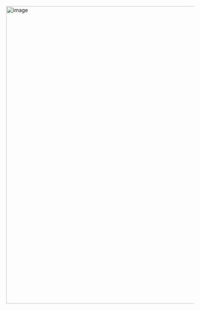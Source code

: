 <img width="914" height="797" alt="image" src="https://github.com/user-attachments/assets/885b9655-1a0b-4253-8442-d69e9bdb69df" />
